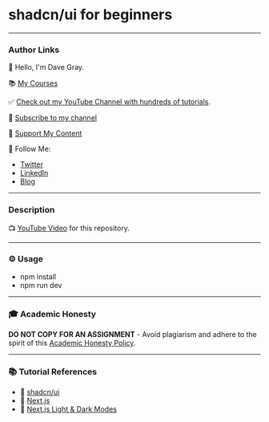# shadcn/ui for beginners
---

### Author Links

👋 Hello, I'm Dave Gray.

📚 [My Courses](https://courses.davegray.codes/)

✅ [Check out my YouTube Channel with hundreds of tutorials](https://www.youtube.com/DaveGrayTeachesCode).

🚩 [Subscribe to my channel](https://bit.ly/3nGHmNn)

💖 [Support My Content](https://patreon.com/davegray)

🚀 Follow Me:

- [Twitter](https://twitter.com/yesdavidgray)
- [LinkedIn](https://www.linkedin.com/in/davidagray/)
- [Blog](https://davegray.codes)

---

### Description

📺 [YouTube Video](https://youtu.be/v0_AT8zaLo8) for this repository.

---

### ⚙ Usage

- npm install
- npm run dev

---

### 🎓 Academic Honesty

**DO NOT COPY FOR AN ASSIGNMENT** - Avoid plagiarism and adhere to the spirit of this [Academic Honesty Policy](https://www.freecodecamp.org/news/academic-honesty-policy/).

---

### 📚 Tutorial References

- 🔗 [shadcn/ui](https://ui.shadcn.com/)
- 🔗 [Next.js](https://nextjs.org/)
- 🔗 [Next.js Light & Dark Modes](https://www.davegray.codes/posts/light-dark-mode-nextjs-app-router-tailwind)